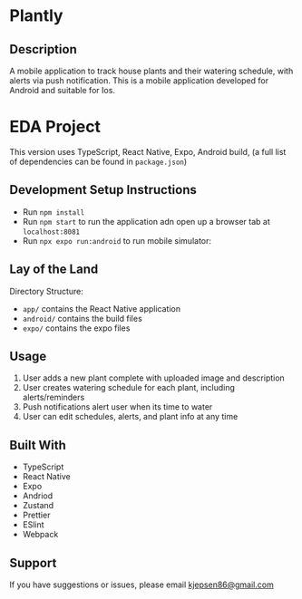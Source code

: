 # Plantly

## Description
A mobile application to track house plants and their watering schedule, with alerts via push notification. This is a mobile application developed for Android and suitable for Ios. 

# EDA Project
This version uses TypeScript, React Native, Expo, Android build,  (a full list of dependencies can be found in `package.json`)

## Development Setup Instructions
- Run `npm install`
- Run `npm start` to run the application adn open up a browser tab at `localhost:8081`
- Run `npx expo run:android` to run mobile simulator:

## Lay of the Land
Directory Structure:
- `app/` contains the React Native application
- `android/` contains the build files
- `expo/` contains the expo files

## Usage
 1. User adds a new plant complete with uploaded image and description
 2. User creates watering schedule for each plant, including alerts/reminders
 3. Push notifications alert user when its time to water
 4. User can edit schedules, alerts, and plant info at any time

 ## Built With
 - TypeScript
 - React Native
 - Expo
 - Andriod
 - Zustand
 - Prettier
 - ESlint
 - Webpack

## Support
If you have suggestions or issues, please email kjepsen86@gmail.com